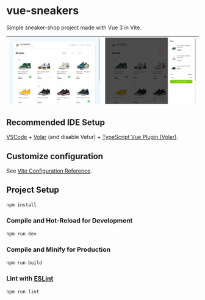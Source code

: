 # vue-sneakers

Simple sneaker-shop project made with Vue 3 in Vite.

| ![alt text](https://github.com/instntndls/vue-sneakers/blob/master/src/assets/screenshots/localhost_8000_vue-sneakers_.png?raw=true) | ![alt text](https://github.com/instntndls/vue-sneakers/blob/master/src/assets/screenshots/localhost_8000_vue-sneakers_%20(1).png?raw=true) |
| - | - |

## Recommended IDE Setup

[VSCode](https://code.visualstudio.com/) + [Volar](https://marketplace.visualstudio.com/items?itemName=Vue.volar) (and disable Vetur) + [TypeScript Vue Plugin (Volar)](https://marketplace.visualstudio.com/items?itemName=Vue.vscode-typescript-vue-plugin).

## Customize configuration

See [Vite Configuration Reference](https://vitejs.dev/config/).

## Project Setup

```sh
npm install
```

### Compile and Hot-Reload for Development

```sh
npm run dev
```

### Compile and Minify for Production

```sh
npm run build
```

### Lint with [ESLint](https://eslint.org/)

```sh
npm run lint
```
